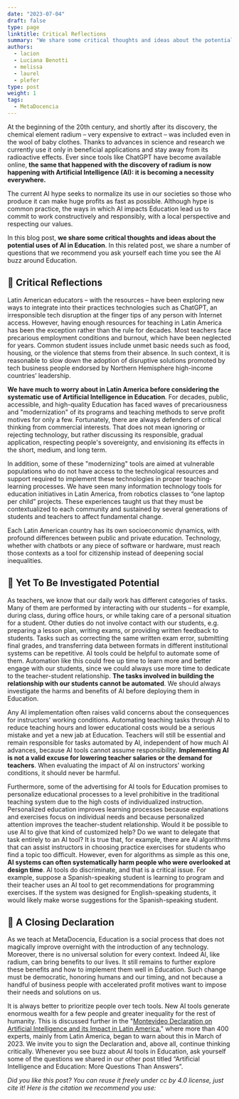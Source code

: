 ```yaml
---
date: "2023-07-04"
draft: false
type: page
linktitle: Critical Reflections
summary: "We share some critical thoughts and ideas about the potential uses of AI in Education"
authors:
  - lacion
  - Luciana Benotti
  - melissa
  - laurel
  - plefer
type: post
weight: 1
tags: 
  - MetaDocencia 
---
```


At the beginning of the 20th century, and shortly after its discovery, the chemical element radium – very expensive to extract – was included even in the wool of baby clothes. Thanks to advances in science and research we currently use it only in beneficial applications and stay away from its radioactive effects. Ever since tools like ChatGPT have become available online, **the same that happened with the discovery of radium is now happening with Artificial Intelligence (AI): it is becoming a necessity everywhere.**

The current AI hype seeks to normalize its use in our societies so those who produce it can make huge profits as fast as possible. Although hype is common practice, the ways in which AI impacts Education lead us to commit to work constructively and responsibly, with a local perspective and respecting our values.

In this blog post, **we share some critical thoughts and ideas about the potential uses of AI in Education**. In this related post, we share a number of questions that we recommend you ask yourself each time you see the AI buzz around Education.

## 💭 Critical Reflections
Latin American educators – with the resources – have been exploring new ways to integrate into their practices technologies such as ChatGPT, an irresponsible tech disruption at the finger tips of any person with Internet access. However, having enough resources for teaching in Latin America has been the exception rather than the rule for decades. Most teachers face precarious employment conditions and burnout, which have been neglected for years. Common student issues include unmet basic needs such as food, housing, or the violence that stems from their absence. In such context, it is reasonable to slow down the adoption of disruptive solutions promoted by tech business people endorsed by Northern Hemisphere high-income countries’ leadership.

**We have much to worry about in Latin America before considering the systematic use of Artificial Intelligence in Education**. For decades, public, accessible, and high-quality Education has faced waves of precariousness and "modernization" of its programs and teaching methods to serve profit motives for only a few. Fortunately, there are always defenders of critical thinking from commercial interests. That does not mean ignoring or rejecting technology, but rather discussing its responsible, gradual application, respecting people's sovereignty, and envisioning its effects in the short, medium, and long term.

In addition, some of these "modernizing" tools are aimed at vulnerable populations who do not have access to the technological resources and support required to implement these technologies in proper teaching-learning processes. We have seen many information technology tools for education initiatives in Latin America, from robotics classes to “one laptop per child” projects. These experiences taught us that they must be contextualized to each community and sustained by several generations of students and teachers to affect fundamental change.

Each Latin American country has its own socioeconomic dynamics, with profound differences between public and private education. Technology, whether with chatbots or any piece of software or hardware, must reach those contexts as a tool for citizenship instead of deepening social inequalities.

## 🔎 Yet To Be Investigated Potential
As teachers, we know that our daily work has different categories of tasks. Many of them are performed by interacting with our students – for example, during class, during office hours, or while taking care of a personal situation for a student. Other duties do not involve  contact with our students, e.g. preparing a lesson plan, writing exams, or providing written feedback to students. Tasks such as correcting the same written exam error, submitting final grades, and transferring data between formats in different institutional systems can be repetitive. AI tools could be helpful to automate some of them. Automation like this could free up time to learn more and better engage with our students, since we could always use more time to dedicate to the teacher-student relationship. **The tasks involved in building the relationship with our students cannot be automated**. We should always investigate the harms and benefits of AI before deploying them in Education.

Any AI implementation often raises valid concerns about the consequences for instructors' working conditions. Automating teaching tasks through AI to reduce teaching hours and lower educational costs would be a serious mistake and yet a new jab at Education. Teachers will still be essential and remain responsible for tasks automated by AI, independent of how much AI advances, because AI tools cannot assume responsibility. **Implementing AI is not a valid excuse for lowering teacher salaries or the demand for teachers**. When evaluating the impact of AI on instructors' working conditions, it should never be harmful.

Furthermore, some of the advertising for AI tools for Education promises to personalize educational processes to a level prohibitive in the traditional teaching system due to the high costs of individualized instruction. Personalized education improves learning processes because explanations and exercises focus on individual needs and because personalized attention improves the teacher-student relationship. Would it be possible to use AI to give that kind of customized help? Do we want to delegate that task entirely to an AI tool? It is true that, for example, there are AI algorithms that can assist instructors in choosing practice exercises for students who find a topic too difficult. However, even for algorithms as simple as this one, **AI systems can often systematically harm people who were overlooked at design time**. AI tools do discriminate, and that is a critical issue. For example, suppose a Spanish-speaking student is learning to program and their teacher uses an AI tool to get recommendations for programming exercises. If the system was designed for English-speaking students, it would likely make worse suggestions for the Spanish-speaking student.


## 🥁 A Closing Declaration
As we teach at MetaDocencia, Education is a social process that does not magically improve overnight with the introduction of any technology. Moreover, there is no universal solution for every context. Indeed AI, like radium, can bring benefits to our lives. It still remains to further explore these benefits and how to implement them well in Education. Such change must be democratic, honoring humans and our timing, and not because a handful of business people with accelerated profit motives want to impose their needs and solutions on us.

It is always better to prioritize people over tech tools. New AI tools generate enormous wealth for a few people and greater inequality for the rest of humanity. This is discussed further in the "[Montevideo Declaration on Artificial Intelligence and its Impact in Latin America](https://docs.google.com/forms/d/e/1FAIpQLSeFi2ufrXYRP5ZVEoLCv3oOr85MBBXNUdJYmybLkR5zQ9h5ow/viewform)," where more than 400 experts, mainly from Latin America, began to warn about this in March of 2023. We invite you to sign the Declaration and, above all, continue thinking critically. Whenever you see  buzz about AI tools in Education, ask yourself some of the questions we shared in our other post titled “Artificial Intelligence and Education: More Questions Than Answers”.

*Did you like this post? You can reuse it freely under cc by 4.0 license, just cite it! Here is the citation we recommend you use:*

